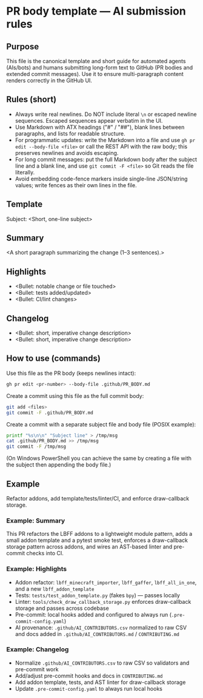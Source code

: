 # PR body template — AI submission rules

## Purpose

This file is the canonical template and short guide for automated agents (AIs/bots) and humans submitting long-form text to GitHub (PR bodies and extended commit messages). Use it to ensure multi-paragraph content renders correctly in the GitHub UI.

## Rules (short)

- Always write real newlines. Do NOT include literal `\n` or escaped newline sequences. Escaped sequences appear verbatim in the UI.
- Use Markdown with ATX headings ("#" / "##"), blank lines between paragraphs, and lists for readable structure.
- For programmatic updates: write the Markdown into a file and use `gh pr edit --body-file <file>` or call the REST API with the raw body; this preserves newlines and avoids escaping.
- For long commit messages: put the full Markdown body after the subject line and a blank line, and use `git commit -F <file>` so Git reads the file literally.
- Avoid embedding code-fence markers inside single-line JSON/string values; write fences as their own lines in the file.

## Template

Subject: <Short, one-line subject>

## Summary

<A short paragraph summarizing the change (1–3 sentences).>

## Highlights

- <Bullet: notable change or file touched>
- <Bullet: tests added/updated>
- <Bullet: CI/lint changes>

## Changelog

- <Bullet: short, imperative change description>
- <Bullet: short, imperative change description>

## How to use (commands)

Use this file as the PR body (keeps newlines intact):

```bash
gh pr edit <pr-number> --body-file .github/PR_BODY.md
```

Create a commit using this file as the full commit body:

```bash
git add <files>
git commit -F .github/PR_BODY.md
```

Create a commit with a separate subject file and body file (POSIX example):

```bash
printf "%s\n\n" "Subject line" > /tmp/msg
cat .github/PR_BODY.md >> /tmp/msg
git commit -F /tmp/msg
```

(On Windows PowerShell you can achieve the same by creating a file with the subject then appending the body file.)

## Example

Refactor addons, add template/tests/linter/CI, and enforce draw-callback storage.

### Example: Summary

This PR refactors the LBFF addons to a lightweight module pattern, adds a small addon template and a pytest smoke test, enforces a draw-callback storage pattern across addons, and wires an AST-based linter and pre-commit checks into CI.

### Example: Highlights

- Addon refactor: `lbff_minecraft_importer`, `lbff_gaffer`, `lbff_all_in_one`, and a new `lbff_addon_template`
- Tests: `tests/test_addon_template.py` (fakes `bpy`) — passes locally
- Linter: `tools/check_draw_callback_storage.py` enforces draw-callback storage and passes across codebase
- Pre-commit: local hooks added and configured to always run (`.pre-commit-config.yaml`)
- AI provenance: `.github/AI_CONTRIBUTORS.csv` normalized to raw CSV and docs added in `.github/AI_CONTRIBUTORS.md` / `CONTRIBUTING.md`

### Example: Changelog

- Normalize `.github/AI_CONTRIBUTORS.csv` to raw CSV so validators and pre-commit work
- Add/adjust pre-commit hooks and docs in `CONTRIBUTING.md`
- Add addon template, tests, and AST linter for draw-callback storage
- Update `.pre-commit-config.yaml` to always run local hooks
